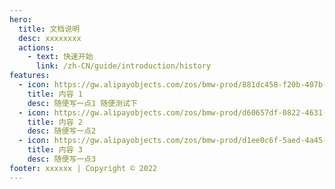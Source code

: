 ```yaml
---
hero:
  title: 文档说明
  desc: xxxxxxxx
  actions:
    - text: 快速开始
      link: /zh-CN/guide/introduction/history
features:
  - icon: https://gw.alipayobjects.com/zos/bmw-prod/881dc458-f20b-407b-947a-95104b5ec82b/k79dm8ih_w144_h144.png
    title: 内容 1
    desc: 随便写一点1 随便测试下
  - icon: https://gw.alipayobjects.com/zos/bmw-prod/d60657df-0822-4631-9d7c-e7a869c2f21c/k79dmz3q_w126_h126.png
    title: 内容 2
    desc: 随便写一点2
  - icon: https://gw.alipayobjects.com/zos/bmw-prod/d1ee0c6f-5aed-4a45-a507-339a4bfe076c/k7bjsocq_w144_h144.png
    title: 内容 3
    desc: 随便写一点3
footer: xxxxxx | Copyright © 2022
---
```

